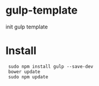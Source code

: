 # gulp-template
init gulp template

# Install
```
 sudo npm install gulp --save-dev
 bower update
 sudo npm update
```
